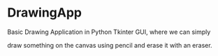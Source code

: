 # DrawingApp

Basic Drawing Application in Python Tkinter GUI, where we can simply

draw something on the canvas using  pencil and erase it with an eraser.
